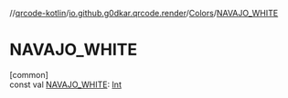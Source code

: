 //[qrcode-kotlin](../../../index.md)/[io.github.g0dkar.qrcode.render](../index.md)/[Colors](index.md)/[NAVAJO_WHITE](-n-a-v-a-j-o_-w-h-i-t-e.md)

# NAVAJO_WHITE

[common]\
const val [NAVAJO_WHITE](-n-a-v-a-j-o_-w-h-i-t-e.md): [Int](https://kotlinlang.org/api/latest/jvm/stdlib/kotlin/-int/index.html)
